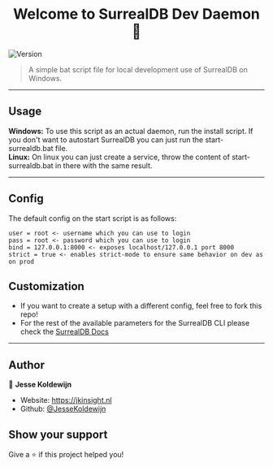 <h1 align="center">Welcome to SurrealDB Dev Daemon 👋</h1>
<p>
  <img alt="Version" src="https://img.shields.io/badge/version-0.0.1-blue.svg?cacheSeconds=2592000" />
</p>

>  A simple bat script file for local development use of SurrealDB on Windows.

---

## Usage

<strong>Windows:</strong> To use this script as an actual daemon, run the install script. If you don't want to autostart SurrealDB you can just run the start-surrealdb.bat file. <br />
<strong>Linux:</strong> On linux you can just create a service, throw the content of start-surrealdb.bat in there with the same result.

---

## Config

The default config on the start script is as follows:
```
user = root <- username which you can use to login
pass = root <- password which you can use to login
bind = 127.0.0.1:8000 <- exposes localhost/127.0.0.1 port 8000  
strict = true <- enables strict-mode to ensure same behavior on dev as on prod
```

## Customization

- If you want to create a setup with a different config, feel free to fork this repo! 
- For the rest of the available parameters for the SurrealDB CLI please check the [SurrealDB Docs](https://surrealdb.com/docs/cli)

---

## Author

👤 **Jesse Koldewijn**

* Website: https://jkinsight.nl
* Github: [@JesseKoldewijn](https://github.com/JesseKoldewijn)

## Show your support

Give a ⭐️ if this project helped you!
